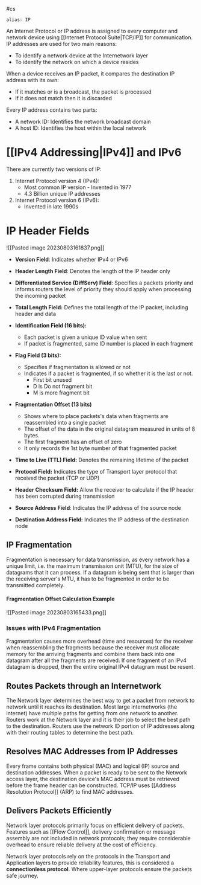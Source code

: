 #cs
```
alias: IP
```
An Internet Protocol or IP address is assigned to every computer and network device using [[Internet Protocol Suite|TCP/IP]] for communication. IP addresses are used for two main reasons:
- To identify a network device at the Internetwork layer
- To identify the network on which a device resides

When a device receives an IP packet, it compares the destination IP address with its own:
- If it matches or is a broadcast, the packet is processed
- If it does not match then it is discarded

Every IP address contains two parts: 
- A network ID: Identifies the network broadcast domain
- A host ID: Identifies the host within the local network

# [[IPv4 Addressing|IPv4]] and IPv6
There are currently two versions of IP:
1. Internet Protocol version 4 (IPv4):
	- Most common IP version - Invented in 1977
	- 4.3 Billion unique IP addresses
2. Internet Protocol version 6 (IPv6):
	- Invented in late 1990s 

# IP Header Fields
![[Pasted image 20230803161837.png]]
- **Version Field**: Indicates whether IPv4 or IPv6
- **Header Length Field**: Denotes the length of the IP header only
- **Differentiated Service (DiffServ) Field**: Specifies a packets priority and informs routers the level of priority they should apply when processing the incoming packet
- **Total Length Field:** Defines the total length of the IP packet, including header and data

- **Identification Field (16 bits):** 
	- Each packet is given a unique ID value when sent
	- If packet is fragmented, same ID number is placed in each fragment
- **Flag Field (3 bits):** 
	- Specifies if fragmentation is allowed or not
	- Indicates if a packet is fragmented, if so whether it is the last or not.
		- First bit unused
		- D is Do not fragment bit
		- M is more fragment bit
- **Fragmentation Offset (13 bits)**
	- Shows where to place packets's data when fragments are reassembled into a single packet
	- The offset of the data in the original datagram measured in units of 8 bytes.
	- The first fragment has an offset of zero
	- It only records the 1st byte number of that fragmented packet

- **Time to Live (TTL) Field:** Denotes the remaining lifetime of the packet
- **Protocol Field:** Indicates the type of Transport layer protocol that received the packet (TCP or UDP)
- **Header Checksum Field:** Allow the receiver to calculate if the IP header has been corrupted during transmission

- **Source Address Field**: Indicates the IP address of the source node
- **Destination Address Field:** Indicates the IP address of the destination node
## IP Fragmentation
Fragmentation is necessary for data transmission, as every network has a unique limit, i.e. the maximum transmission unit (MTU), for the size of datagrams that it can process. If a datagram is being sent that is larger than the receiving server's MTU, it has to be fragmented in order to be transmitted completely. 

#### Fragmentation Offset Calculation Example
![[Pasted image 20230803165433.png]]



### Issues with IPv4 Fragmentation
Fragmentation causes more overhead (time and resources) for the receiver when reassembling the fragments because the receiver must allocate memory for the arriving fragments and combine them back into one datagram after all the fragments are received. If one fragment of an IPv4 datagram is dropped, then the entire original IPv4 datagram must be resent. 

## Routes Packets through an Internetwork
The Network layer determines the best way to get a packet from network to network until it reaches its destination. Most large internetworks (the internet) have multiple paths for getting from one network to another. Routers work at the Network layer and it is their job to select the best path to the destination. Routers use the network ID portion of IP addresses along with their routing tables to determine the best path.

## Resolves MAC Addresses from IP Addresses
Every frame contains both physical (MAC) and logical (IP) source and destination addresses. When a packet is ready to be sent to the Network access layer, the destination device's MAC address must be retrieved before the frame header can be constructed.
TCP/IP uses [[Address Resolution Protocol]] (ARP) to find MAC addresses.

## Delivers Packets Efficiently
Network layer protocols primarily focus on efficient delivery of packets. Features such as [[Flow Control]], delivery confirmation or message assembly are not included in network protocols; they require considerable overhead to ensure reliable delivery at the cost of efficiency. 

Network layer protocols rely on the protocols in the Transport and Application layers to provide reliability features, this is considered a **connectionless protocol**. Where upper-layer protocols ensure the packets safe journey.